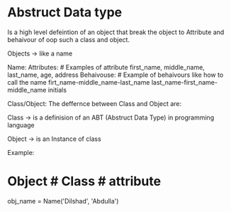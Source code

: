 # Abstruct Data type
Is a high level defeintion of an object that break the object to Attribute and behaivour
of oop such a class and object. 

Objects -> like a name

Name:
    Attributes:
    	# Examples of attribute
    	first_name, middle_name, last_name, age, address
    Behaivouse:
        # Example of behaivours like how to call the name
        firt_name-middle_name-last_name
        last_name-first_name-middle_name
        initials

Class/Object:
The deffernce between Class and Object are:

Class -> is a definision of an ABT (Abstruct Data Type) in programming language

Object -> is an Instance of class

Example:

# Object  # Class  # attribute
obj_name = Name('Dilshad', 'Abdulla')